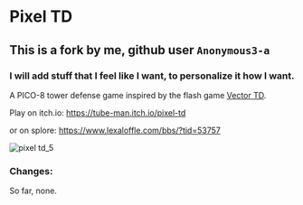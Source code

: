 # Pixel TD

## This is a fork by me, github user `Anonymous3-a`
### I will add stuff that I feel like I want, to personalize it how I want.

A PICO-8 tower defense game inspired by the flash game [Vector TD](https://archive.org/details/vector_td).

Play on itch.io: <https://tube-man.itch.io/pixel-td>

or on splore: https://www.lexaloffle.com/bbs/?tid=53757

![pixel td_5](https://github.com/beardedsakimonkey/pixel_td.p8/assets/54521218/586c9cbc-7798-4736-9b45-7623229acfce)

### Changes:
So far, none.
